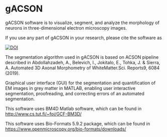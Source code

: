 # gACSON

gACSON software is to visualize, segment, and analyze the morphology of neurons in three-dimensional electron microscopy images.

If you use any part of gACSON in your research, please cite the software as

[![DOI](https://zenodo.org/badge/214974720.svg)](https://zenodo.org/badge/latestdoi/214974720)

The segmentation algorithm used in gACSON is based on ACSON pipeline described in Abdollahzadeh, A., Belevich, I., Jokitalo, E., Tohka, J. & Sierra, A. Automated 3D Axonal Morphometry of WhiteMatter.Sci. Reports9, 6084 (2019).

Graphical user interface (GUI) for the segmentation and quantification of EM images in grey matter in MATLAB, enabling user interactive segmentation, proofreading, and correcting errors of an automated segmentation.

This software uses BM4D Matlab software, which can be found in http://www.cs.tut.fi/~foi/GCF-BM3D/

This software uses Bio-Formats 5.9.2 package, which can be found in https://www.openmicroscopy.org/bio-formats/downloads/
